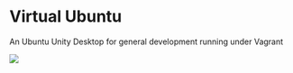 # Virtual Ubuntu

An Ubuntu Unity Desktop for general development running under Vagrant

![](https://github.com/owainlewis/virtual-ubuntu/blob/master/screenshots/preview.png)
